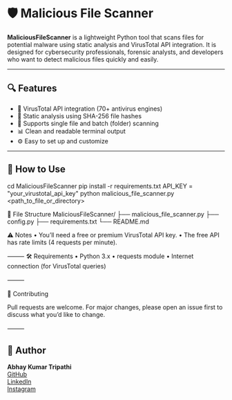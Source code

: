 # 🛡️ Malicious File Scanner

**MaliciousFileScanner** is a lightweight Python tool that scans files for potential malware using static analysis and VirusTotal API integration. It is designed for cybersecurity professionals, forensic analysts, and developers who want to detect malicious files quickly and easily.

---

## 🔍 Features

- 🧠 VirusTotal API integration (70+ antivirus engines)
- 🔐 Static analysis using SHA-256 file hashes
- 📂 Supports single file and batch (folder) scanning
- 📊 Clean and readable terminal output
- ⚙️ Easy to set up and customize

---

## 🚀 How to Use
cd MaliciousFileScanner
pip install -r requirements.txt
API_KEY = "your_virustotal_api_key"
python malicious_file_scanner.py <path_to_file_or_directory>

📁 File Structure
MaliciousFileScanner/
├── malicious_file_scanner.py
├── config.py
├── requirements.txt
└── README.md

⚠️ Notes
	•	You’ll need a free or premium VirusTotal API key.
	•	The free API has rate limits (4 requests per minute).

⸻
🛠️ Requirements
	•	Python 3.x
	•	requests module
	•	Internet connection (for VirusTotal queries)
 
⸻

🤝 Contributing

Pull requests are welcome. For major changes, please open an issue first to discuss what you’d like to change.

⸻

## 👤 Author

**Abhay Kumar Tripathi**  
[GitHub](https://github.com/ABHAYKUMARTRIPATHI)  
[LinkedIn](https://www.linkedin.com/in/abhay-kumar-tripathi-54899b31a)  
[Instagram](https://www.instagram.com/abhaytripathi_46)
